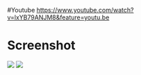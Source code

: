 #Youtube
https://www.youtube.com/watch?v=lxYB79ANJM8&feature=youtu.be

# Screenshot
![](docs/screenshot.png)
![](docs/screenshot2.png)